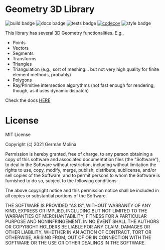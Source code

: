 # Geometry 3D Library

![build badge](https://github.com/SIMPLE-BuildingSimulation/geometry3d/actions/workflows/build.yaml/badge.svg)
![docs badge](https://github.com/SIMPLE-BuildingSimulation/geometry3d/actions/workflows/docs.yaml/badge.svg)
![tests badge](https://github.com/SIMPLE-BuildingSimulation/geometry3d/actions/workflows/tests.yaml/badge.svg)
[![codecov](https://codecov.io/gh/SIMPLE-BuildingSimulation/geometry3d/branch/main/graph/badge.svg?token=2VOPYID9Z2)](https://codecov.io/gh/SIMPLE-BuildingSimulation/geometry3d)
![style badge](https://github.com/SIMPLE-BuildingSimulation/geometry3d/actions/workflows/style.yaml/badge.svg)


This library has several 3D Geometry functionalities. E.g.,

* Points
* Vectors
* Segments
* Transforms
* Triangles
* Triangulation (e.g., sort of meshing... but not very high quality for finite element methods, probably)
* Polygons
* Ray/Primitive intersection algorythms (not fast enough for rendering, though, as it uses dynamic dispatch)

Check the docs [HERE](https://simple-buildingsimulation.github.io/geometry3d/)



# License

MIT License

Copyright (c) 2021 Germán Molina

Permission is hereby granted, free of charge, to any person obtaining a copy
of this software and associated documentation files (the "Software"), to deal
in the Software without restriction, including without limitation the rights
to use, copy, modify, merge, publish, distribute, sublicense, and/or sell
copies of the Software, and to permit persons to whom the Software is
furnished to do so, subject to the following conditions:

The above copyright notice and this permission notice shall be included in all
copies or substantial portions of the Software.

THE SOFTWARE IS PROVIDED "AS IS", WITHOUT WARRANTY OF ANY KIND, EXPRESS OR
IMPLIED, INCLUDING BUT NOT LIMITED TO THE WARRANTIES OF MERCHANTABILITY,
FITNESS FOR A PARTICULAR PURPOSE AND NONINFRINGEMENT. IN NO EVENT SHALL THE
AUTHORS OR COPYRIGHT HOLDERS BE LIABLE FOR ANY CLAIM, DAMAGES OR OTHER
LIABILITY, WHETHER IN AN ACTION OF CONTRACT, TORT OR OTHERWISE, ARISING FROM,
OUT OF OR IN CONNECTION WITH THE SOFTWARE OR THE USE OR OTHER DEALINGS IN THE
SOFTWARE.


